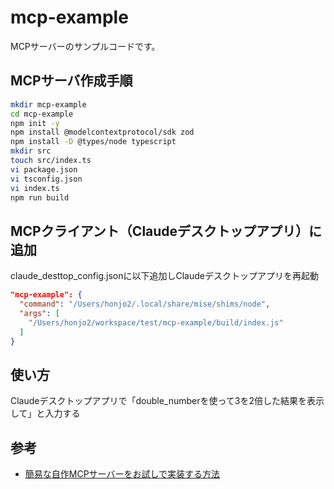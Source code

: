 # mcp-example

MCPサーバーのサンプルコードです。

## MCPサーバ作成手順

```sh
mkdir mcp-example
cd mcp-example
npm init -y
npm install @modelcontextprotocol/sdk zod
npm install -D @types/node typescript
mkdir src
touch src/index.ts
vi package.json
vi tsconfig.json
vi index.ts
npm run build
```

## MCPクライアント（Claudeデスクトップアプリ）に追加

claude_desttop_config.jsonに以下追加しClaudeデスクトップアプリを再起動
```json
"mcp-example": {
  "command": "/Users/honjo2/.local/share/mise/shims/node",
  "args": [
    "/Users/honjo2/workspace/test/mcp-example/build/index.js"
  ]
}
```

## 使い方

Claudeデスクトップアプリで「double_numberを使って3を2倍した結果を表示して」と入力する

## 参考

- [簡易な自作MCPサーバーをお試しで実装する方法](https://zenn.dev/smartround_dev/articles/02af1058e9f80f)
